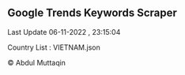 

## Google Trends Keywords Scraper 
 
Last Update 06-11-2022 , 23:15:04

Country List :
VIETNAM.json



© Abdul Muttaqin 
